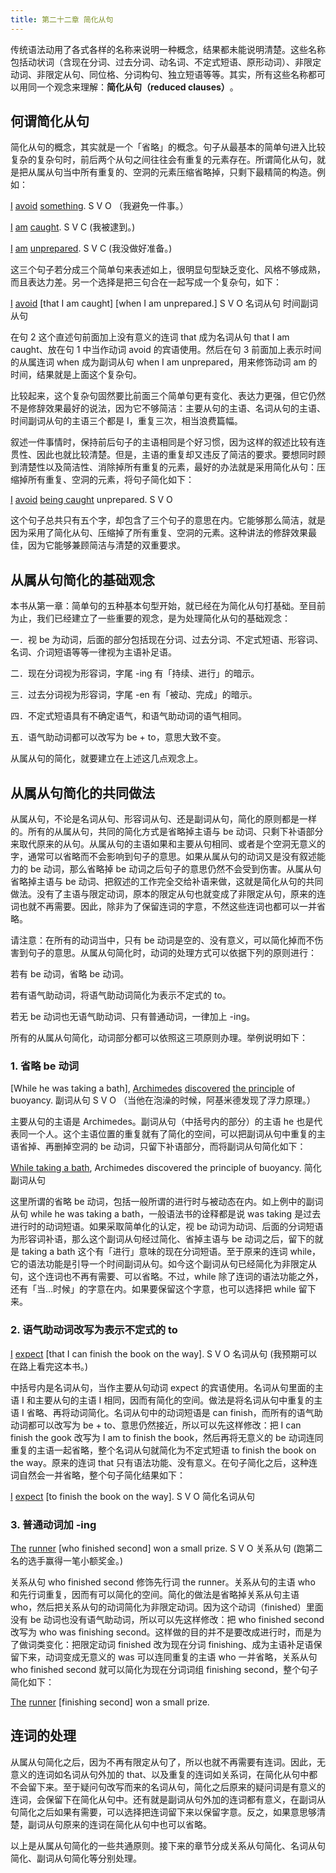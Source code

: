 ```yaml
---
title: 第二十二章 简化从句
---
```


传统语法动用了各式各样的名称来说明一种概念，结果都未能说明清楚。这些名称包括动状词（含现在分词、过去分词、动名词、不定式短语、原形动词）、非限定动词、非限定从句、同位格、分词构句、独立短语等等。其实，所有这些名称都可以用同一个观念来理解：**简化从句（reduced clauses）**&#8203;。

## 何谓简化从句

简化从句的概念，其实就是一个「省略」的概念。句子从最基本的简单句进入比较复杂的复杂句时，前后两个从句之间往往会有重复的元素存在。所谓简化从句，就是把从属从句当中所有重复的、空洞的元素压缩省略掉，只剩下最精简的构造。例如：

<u>I</u> <u>avoid</u> <u>something</u>.
S V O
（我避免一件事。）

<u>I</u> <u>am</u> <u>caught</u>.
S V C
(我被逮到。)

<u>I</u> <u>am</u> <u>unprepared</u>.
S V C
(我没做好准备。)

这三个句子若分成三个简单句来表述如上，很明显句型缺乏变化、风格不够成熟，而且表达力差。另一个选择是把三句合在一起写成一个复杂句，如下：

<u>I</u> <u>avoid</u> [that I am caught] [when I am unprepared.]
S V O 名词从句 时间副词从句

在句 2 这个直述句前面加上没有意义的连词 that 成为名词从句 that I am caught、放在句 1 中当作动词 avoid 的宾语使用。然后在句 3 前面加上表示时间的从属连词 when 成为副词从句 when I am unprepared，用来修饰动词 am 的时间，结果就是上面这个复杂句。

比较起来，这个复杂句固然要比前面三个简单句更有变化、表达力更强，但它仍然不是修辞效果最好的说法，因为它不够简洁：主要从句的主语、名词从句的主语、时间副词从句的主语三个都是 I，重复三次，相当浪费篇幅。

叙述一件事情时，保持前后句​​子的主语相同是个好习惯，因为这样的叙述比较有连贯性、因此也就比较清楚。但是，主语的重复却又违反了简洁的要求。要想同时顾到清楚性以及简洁性、消除掉所有重复的元素，最好的办法就是采用简化从句：压缩掉所有重复、空洞的元素，将句子简化如下：

<u>I</u> <u>avoid</u> <u>being caught</u> unprepared.
S V O

这个句子总共只有五个字，却包含了三个句子的意思在内。它能够那么简洁，就是因为采用了简化从句、压缩掉了所有重复、空洞的元素。这种讲法的修辞效果最佳，因为它能够兼顾简洁与清楚的双重要求。

## 从属从句简化的基础观念

本书从第一章：简单句的五种基本句型开始，就已经在为简化从句打基础。至目前为止，我们已经建立了一些重要的观念，是为处理简化从句的基础观念：

一．视 be 为动词，后面的部分包括现在分词、过去分词、不定式短语、形容词、名词、介词短语等等一律视为主语补足语。

二．现在分词视为形容词，字尾 -ing 有「持续、进行」的暗示。

三．过去分词视为形容词，字尾 -en 有「被动、完成」的暗示。

四．不定式短语具有不确定语气，和语气助动词的语气相同。

五．语气助动词都可以改写为 be + to，意思大致不变。

从属从句的简化，就要建立在上述这几点观念上。

## 从属从句简化的共同做法

从属从句，不论是名词从句、形容词从句、还是副词从句，简化的原则都是一样的。所有的从属从句，共同的简化方式是省略掉主语与 be 动词、只剩下补语部分来取代原来的从句。从属从句的主语如果和主要从句相同、或者是个空洞无意义的字，通常可以省略而不会影响到句子的意思。如果从属从句的动词又是没有叙述能力的 be 动词，那么省略掉 be 动词之后句子的意思仍然不会受到伤害。从属从句省略掉主语与 be 动词、把叙述的工作完全交给补语来做，这就是简化从句的共同做法。没有了主语与限定动词，原本的限定从句也就变成了非限定从句，原来的连词也就不再需要。因此，除非为了保留连词的字意，不然这些连词也都可以一并省略。

请注意：在所有的动词当中，只有 be 动词是空的、没有意义，可以简化掉而不伤害到句子的意思。从属从句简化时，动词的处理方式可以依据下列的原则进行：

若有 be 动词，省略 be 动词。

若有语气助动词，将语气助动词简化为表示不定式的 to。

若无 be 动词也无语气助动词、只有普通动词，一律加上 -ing。

所有的从属从句简化，动词部分都可以依照这三项原则办理。举例说明如下：

### 1\. 省略 be 动词

[While he was taking a bath], <u>Archimedes</u> <u>discovered</u> <u>the principle</u> of buoyancy.
副词从句 S V O
（当他在泡澡的时候，阿基米德发现了浮力原理。）

主要从句的主语是 Archimedes。副词从句（中括号内的部分）的主语 he 也是代表同一个人。这个主语位置的重复就有了简化的空间，可以把副词从句中重复的主语省掉、再删掉空洞的 be 动词，只留下补语部分，而将副词从句简化如下：

<u>While taking a bath</u>, Archimedes discovered the principle of buoyancy.
简化副词从句

这里所谓的省略 be 动词，包括一般所谓的进行时与被动态在内。如上例中的副词从句 while he was taking a bath，一般语法书的诠释都是说 was taking 是过去进行时的动词短语。如果采取简单化的认定，视 be 动词为动词、后面的分​​词短语为形容词补语，那么这个副词从句经过简化、省掉主语与 be 动词之后，留下的就是 taking a bath 这个有「进行」意味的现在分词短语。至于原来的连词 while，它的语法功能是引导一个时间副词从句。如今这个副词从句已经简化为非限定从句，这个连词也不再有需要、可以省略。不过，while 除了连词的语法功能之外，还有「当…时候」的字意在内。如果要保留这个字意，也可以选择把 while 留下来。

### 2\. 语气助动词改写为表示不定式的 to

<u>I</u> <u>expect</u> [that I can finish the book on the way].
S V O 名词从句
(我预期可以在路上看完这本书。)

中括号内是名词从句，当作主要从句动词 expect 的宾语使用。名词从句里面的主语 I 和主要从句的主语 I 相同，因而有简化的空间。做法是将名词从句中重复的主语 I 省略、再将动词简化。名词从句中的动词短语是 can finish，而所有的语气助动词都可以改写为 be + to、意思仍然接近，所以可以先这样修改：把 I can finish the gook 改写为 I am to finish the book，然后再将无意义的 be 动词连同重复的主语一起省略，整个名词从句就简化为不定式短语 to finish the book on the way。原来的连词 that 只有语法功能、没有意义。在句子简化之后，这种连词自然会一并省略，整个句子简化结果如下：

<u>I</u> <u>expect</u> [to finish the book on the way].
S V O 简化名词从句

### 3\. 普通动词加 -ing

<u>The</u> <u>runner</u> [who finished second] won a small prize.
S V O 关系从句
 (跑第二名的选手赢得一笔小额奖金。)

关系从句 who finished second 修饰先行词 the runner。关系从句的主语 who 和先行词重复，因而有可以简化的空间。简化的做法是省略掉关系从句主语 who，然后把关系从句的动词简化为非限定动词。因为这个动词（finished）里面没有 be 动词也没有语气助动词，所以可以先这样修改：把 who finished second 改写为 who was finishing second。这样做的目的并不是要改成进行时，而是为了做词类变化：把限定动词 finished 改为现在分词 finishing、成为主语补足语保留下来，动词变成无意义的 was 可以连同重复的主语 who 一并省略，关系从句 who finished second 就可以简化为现在分词词组 finishing second，整个句子简化如下：

<u>The</u> <u>runner</u> [finishing second] won a small prize.

## 连词的处理

从属从句简化之后，因为不再有限定从句了，所以也就不再需要有连词。因此，无意义的连词如名词从句外加的 that、以及重复的连词如关系词，在简化从句中都不会留下来。至于疑问句改写而来的名词从句，简化之后原来的疑问词是有意义的连词，会保留下在简化从句中。还有就是副词从句外加的连词都有意义，在副词从句简化之后如果有需要，可以选择把连词留下来以保留字意。反之，如果意思够清楚，副词从句原来的连词在简化从句中也可以省略。

以上是从属从句简化的一些共通原则。接下来的章节分成关系从句简化、名词从句简化、副词从句简化等分别处理。
